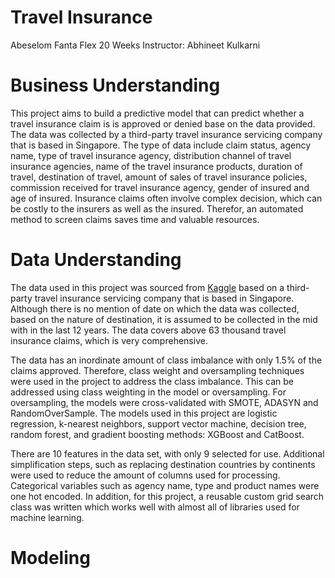 # Travel Insurance
Abeselom Fanta Flex 20 Weeks Instructor: Abhineet Kulkarni
# Business Understanding
This project aims to build a predictive model that can predict whether a travel insurance claim is is approved or denied base on the data provided. The data was collected by a third-party travel insurance servicing company that is based in Singapore. The type of data include claim status, agency name, type of travel insurance agency, distribution channel of travel insurance agencies, name of the travel insurance products, duration of travel, destination of travel, amount of sales of travel insurance policies, commission received for travel insurance agency, gender of insured and age of insured. Insurance claims often involve complex decision, which can be costly to the insurers as well as the insured. Therefor, an automated method to screen claims saves time and valuable resources. 
# Data Understanding
The data used in this project was sourced from [Kaggle](https://www.kaggle.com/mhdzahier/travel-insurance) based on a third-party travel insurance servicing company that is based in Singapore. Although there is no mention of date on which the data was collected, based on the nature of destination, it is assumed to be collected in the mid with in the last 12 years. The data covers above 63 thousand travel insurance claims, which is very comprehensive. 

The data has an inordinate amount of class imbalance with only 1.5% of the claims approved. Therefore, class weight and oversampling techniques were used in the project to address the class imbalance. This can be addressed using class weighting in the model or oversampling. For oversampling, the models were cross-validated with SMOTE, ADASYN and RandomOverSample. The models used in this project are logistic regression, k-nearest neighbors, support vector machine, decision tree, random forest, and gradient boosting methods: XGBoost and CatBoost.  

There are 10 features in the data set, with only 9 selected for use. Additional simplification steps, such as replacing destination countries by continents were used to reduce the amount of columns used for processing.   Categorical variables such as agency name, type and product names were one hot encoded. In addition, for this project, a reusable custom grid search class was written which works well with almost all of libraries used for machine learning.  
# Modeling


